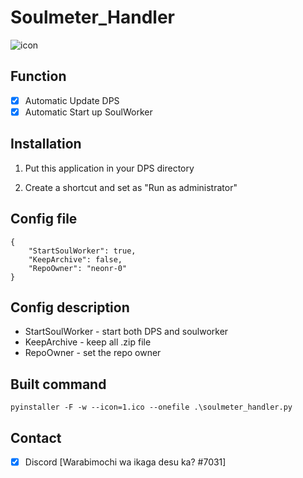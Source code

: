 <!-- Code by AkinoAlice@Tyrant_Rex -->

# Soulmeter_Handler

![icon](1.ico)

## Function

- [x] Automatic Update DPS
- [x] Automatic Start up SoulWorker

## Installation

1. Put this application in your DPS directory

1. Create a shortcut and set as "Run as administrator"

## Config file
```
{
    "StartSoulWorker": true,
    "KeepArchive": false,
    "RepoOwner": "neonr-0"
}
```
## Config description
- StartSoulWorker - start both DPS and soulworker
- KeepArchive - keep all .zip file
- RepoOwner - set the repo owner

## Built command

```
pyinstaller -F -w --icon=1.ico --onefile .\soulmeter_handler.py
```

## Contact
- [x] Discord [Warabimochi wa ikaga desu ka?
#7031]
